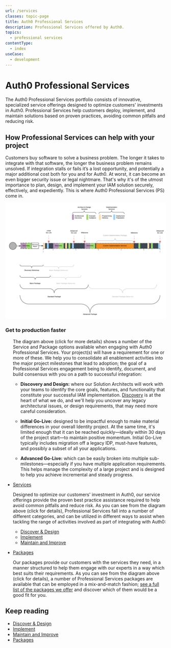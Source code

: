 ```yaml
---
url: /services
classes: topic-page
title: Auth0 Professional Services
description: Professional Services offered by Auth0.
topics:
  - professional services
contentType:
  - index
useCase:
  - development
---
```

<!-- markdownlint-disable MD041 MD002 -->
<div class="topic-page-header">
  <div data-name="example" class="topic-page-badge"></div>
  <h1>Auth0 Professional Services</h1>
  <p>
    The Auth0 Professional Services portfolio consists of innovative, specialized service offerings designed to optimize customers' investments in Auth0. Professional Services help customers deploy, implement, and maintain solutions based on proven practices, avoiding common pitfalls and reducing risk.
  </p>
</div>

## How Professional Services can help with your project

Customers buy software to solve a business problem. The longer it takes to integrate with that software, the longer the business problem remains unsolved. If integration stalls or fails it’s a lost opportunity, and potentially a major additional cost both for you and for Auth0. At worst, it can become an even bigger security issue or legal nightmare. That's why it's of the utmost importance to plan, design, and implement your IAM solution securely, effectively, and expediently. This is where Auth0 Professional Services (PS) come in. 

[![Professional Services Info Diagram](/media/articles/services/Auth0-Services-InfoDiagram.png)](/media/articles/services/Auth0-Services-InfoDiagram.pdf)

### Get to production faster

<ul class="topic-links">

The diagram above (click for more details) shows a number of the Service and Package options available when engaging with Auth0 Professional Services. Your project(s) will have a requirement for one or more of these. We help you to consolidate all enablement activities into the major project milestones that lead to adoption; the goal of a Professional Services engagement being to identify, document, and build consensus with you on a path to successful integration: 

* **Discovery and Design:** where our Solution Architects will work with your teams to identify the core goals, features, and functionality that constitute your successful IAM implementation. [Discovery](/services/discover-and-design#discovery) is at the heart of what we do, and we'll help you uncover any legacy architectural issues, or design requirements, that may need more careful consideration.

* **Initial Go-Live:** designed to be impactful enough to make material differences in your overall Identity project. At the same time, it's limited enough that it can be reached quickly&mdash;ideally within 30 days of the project start&mdash;to maintain positive momentum. Initial Go-Live typically includes migration off a legacy IDP, must-have features, and possibly a subset of all your applications.

* **Advanced Go-Live:** which can be easily broken into multiple sub-milestones&mdash;especially if you have multiple application requirements. This helps manage the complexity of a large project and is designed to help you achieve incremental and steady progress. 

</ul>

<ul class="topic-links">
  <li>
    <i class="icon icon-budicon-715"></i><a href="#">Services</a>

Designed to optimize our customers' investment in Auth0, our service offerings provide the proven best practice assistance required to help avoid common pitfalls and reduce risk. As you can see from the diagram above (click for details), Professional Services fall into a number of different categories, and can be utilized in different ways to assist when tackling the range of activities involved as part of integrating with Auth0:
    <ul>
      <li>
        <i class="icon icon-budicon-695"></i><a href="/services/discover-and-design">Discover & Design</a>
      </li>
      <li>
        <i class="icon icon-budicon-695"></i><a href="/services/implement">Implement</a>
      </li>
      <li>
        <i class="icon icon-budicon-695"></i><a href="/services/maintain-and-improve">Maintain and Improve</a>
      </li>
    </ul>
  </li>
</ul>

<ul class="topic-links">
  <li>
    <i class="icon icon-budicon-715"></i><a href="/services/packages">Packages</a>

Our packages provide our customers with the services they need, in a manner structured to help them engage with our experts in a way which best suits their requirements. As you can see from the diagram above (click for details), a number of Professional Services packages are available that can be employed in a mix-and-match fashion; [see a full list of the packages we offer](/services/packages) and discover which of them would be a good fit for you.
  </li>
</ul>

## Keep reading

* [Discover & Design](/services/discover-and-design)
* [Implement](/services/implement)
* [Maintain and Improve](/services/maintain-and-improve)
* [Packages](/services/packages)
